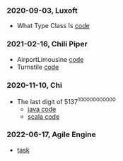 ### 2020-09-03, Luxoft

- What Type Class Is [code](luxoft/WhatTypeClassIs.scala)

### 2021-02-16, Chili Piper

- AirportLimousine [code](chilipiper/airport/AirportLimousine.scala)
- Turnstile [code](chilipiper/turn/Turnstile.scala)

### 2020-11-10, Chi

- The last digit of $5137^{100000000000}$ 
  - [java code](chi/SevenToPower.java)
  - [scala code](chi/SevenToPowerOfN.scala)

### 2022-06-17, Agile Engine

- [task](agileengine/Task1.scala)
